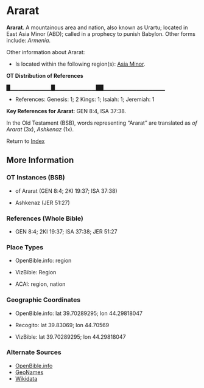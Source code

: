 # Ararat
**Ararat**. 
A mountainous area and nation, also known as Urartu; located in East Asia Minor (ABD); called in a prophecy to punish Babylon. 
Other forms include: 
*Armenia*. 




Other information about Ararat:


* Is located within the following region(s): 
[Asia Minor](AsiaMinor.md). 


**OT Distribution of References**

█▁▁▁▁▁▁▁▁▁▁█▁▁▁▁▁▁▁▁▁▁██▁▁▁▁▁▁▁▁▁▁▁▁▁▁▁
* References: Genesis: 1; 2 Kings: 1; Isaiah: 1; Jeremiah: 1



**Key References for Ararat**: 
GEN 8:4, ISA 37:38. 


In the Old Testament (BSB), words representing “Ararat” are translated as 
*of Ararat* (3x), *Ashkenaz* (1x). 




Return to [Index](00-Index.md)

## More Information

### OT Instances (BSB)

* of Ararat (GEN 8:4; 2KI 19:37; ISA 37:38)

* Ashkenaz (JER 51:27)



### References (Whole Bible)

* GEN 8:4; 2KI 19:37; ISA 37:38; JER 51:27


### Place Types

* OpenBible.info: region

* VizBible: Region

* ACAI: region, nation



### Geographic Coordinates

* OpenBible.info: lat 39.70289295; lon 44.29818047

* Recogito: lat 39.83069; lon 44.70569

* VizBible: lat 39.70289295; lon 44.29818047



### Alternate Sources

* [OpenBible.info](https://www.openbible.info/geo/ancient/ab89be9)
* [GeoNames](http://sws.geonames.org/174991)
* [Wikidata](http://www.wikidata.org/entity/Q185068)



